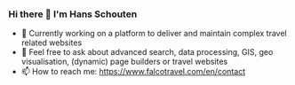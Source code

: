 ### Hi there 👋 I'm Hans Schouten

- 🚀 Currently working on a platform to deliver and maintain complex travel related websites
- 💬 Feel free to ask about advanced search, data processing, GIS, geo visualisation, (dynamic) page builders or travel websites
- 📫 How to reach me: https://www.falcotravel.com/en/contact

<!--
**HansSchouten/HansSchouten** is a ✨ _special_ ✨ repository because its `README.md` (this file) appears on your GitHub profile.

Here are some ideas to get you started:

- 🔭 I’m currently working on ...
- 🌱 I’m currently learning ...
- 👯 I’m looking to collaborate on ...
- 🤔 I’m looking for help with ...
- 💬 Ask me about ...
- 📫 How to reach me: ...
- 😄 Pronouns: ...
- ⚡ Fun fact: ...
-->
